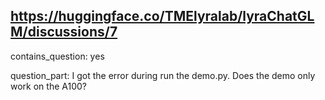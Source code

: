 ## https://huggingface.co/TMElyralab/lyraChatGLM/discussions/7

contains_question: yes

question_part: I got the error during run the demo.py.  Does the demo only work on the A100?